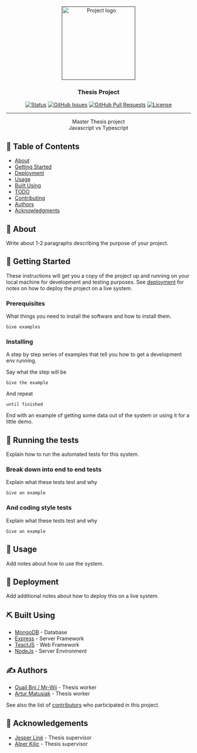 <p align="center">
  <a href="" rel="noopener">
 <img width=200px height=200px src="https://i.imgur.com/6wj0hh6.jpg" alt="Project logo"></a>
</p>

<h3 align="center">Thesis Project</h3>

<div align="center">

[![Status](https://img.shields.io/badge/status-active-success.svg)]()
[![GitHub Issues](https://img.shields.io/github/issues/kylelobo/The-Documentation-Compendium.svg)](https://github.com/Mr-Wii/Js-Ts/issues)
[![GitHub Pull Requests](https://img.shields.io/github/issues-pr/kylelobo/The-Documentation-Compendium.svg)](https://github.com/Mr-Wii/Js-Ts/pulls)
[![License](https://img.shields.io/badge/license-MIT-blue.svg)](/LICENSE)

</div>

---

<p align="center"> Master Thesis project
<br>Javascript vs Typescript
    <br> 
</p>

## 📝 Table of Contents

- [About](#about)
- [Getting Started](#getting_started)
- [Deployment](#deployment)
- [Usage](#usage)
- [Built Using](#built_using)
- [TODO](../TODO.md)
- [Contributing](../CONTRIBUTING.md)
- [Authors](#authors)
- [Acknowledgments](#acknowledgement)

## 🧐 About <a name = "about"></a>

Write about 1-2 paragraphs describing the purpose of your project.

## 🏁 Getting Started <a name = "getting_started"></a>

These instructions will get you a copy of the project up and running on your local machine for development and testing purposes. See [deployment](#deployment) for notes on how to deploy the project on a live system.

### Prerequisites

What things you need to install the software and how to install them.

```
Give examples
```

### Installing

A step by step series of examples that tell you how to get a development env running.

Say what the step will be

```
Give the example
```

And repeat

```
until finished
```

End with an example of getting some data out of the system or using it for a little demo.

## 🔧 Running the tests <a name = "tests"></a>

Explain how to run the automated tests for this system.

### Break down into end to end tests

Explain what these tests test and why

```
Give an example
```

### And coding style tests

Explain what these tests test and why

```
Give an example
```

## 🎈 Usage <a name="usage"></a>

Add notes about how to use the system.

## 🚀 Deployment <a name = "deployment"></a>

Add additional notes about how to deploy this on a live system.

## ⛏️ Built Using <a name = "built_using"></a>

- [MongoDB](https://www.mongodb.com/) - Database
- [Express](https://expressjs.com/) - Server Framework
- [TeactJS](https://reactjs.org/) - Web Framework
- [NodeJs](https://nodejs.org/en/) - Server Environment

## ✍️ Authors <a name = "authors"></a>

- [Ouail Bni / Mr-Wii](https://github.com/Mr-Wii) - Thesis worker
- [Artur Matusiak](https://github.com/matusart) - Thesis worker

See also the list of [contributors](https://github.com/Mr-Wii/Js-Ts/contributors) who participated in this project.

## 🎉 Acknowledgements <a name = "acknowledgement"></a>

- [Jesper Liné](https://github.com/jesperl1) - Thesis supervisor
- [Alper Kilic](https://github.com/AlperKilic8467) - Thesis supervisor
